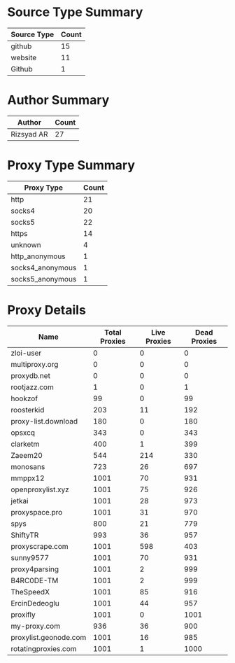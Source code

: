 # Source Type Summary

| Source Type | Count |
|-------------|-------|
| github | 15 |
| website | 11 |
| Github | 1 |


# Author Summary

| Author | Count |
|--------|-------|
| Rizsyad AR | 27 |


# Proxy Type Summary

| Proxy Type | Count |
|------------|-------|
| http | 21 |
| socks4 | 20 |
| socks5 | 22 |
| https | 14 |
| unknown | 4 |
| http_anonymous | 1 |
| socks4_anonymous | 1 |
| socks5_anonymous | 1 |


# Proxy Details

| Name | Total Proxies | Live Proxies | Dead Proxies |
|------|---------------|--------------|---------------|
| zloi-user | 0 | 0 | 0 |
| multiproxy.org | 0 | 0 | 0 |
| proxydb.net | 0 | 0 | 0 |
| rootjazz.com | 1 | 0 | 1 |
| hookzof | 99 | 0 | 99 |
| roosterkid | 203 | 11 | 192 |
| proxy-list.download | 180 | 0 | 180 |
| opsxcq | 343 | 0 | 343 |
| clarketm | 400 | 1 | 399 |
| Zaeem20 | 544 | 214 | 330 |
| monosans | 723 | 26 | 697 |
| mmppx12 | 1001 | 70 | 931 |
| openproxylist.xyz | 1001 | 75 | 926 |
| jetkai | 1001 | 28 | 973 |
| proxyspace.pro | 1001 | 31 | 970 |
| spys | 800 | 21 | 779 |
| ShiftyTR | 993 | 36 | 957 |
| proxyscrape.com | 1001 | 598 | 403 |
| sunny9577 | 1001 | 70 | 931 |
| proxy4parsing | 1001 | 2 | 999 |
| B4RC0DE-TM | 1001 | 2 | 999 |
| TheSpeedX | 1001 | 85 | 916 |
| ErcinDedeoglu | 1001 | 44 | 957 |
| proxifly | 1001 | 0 | 1001 |
| my-proxy.com | 936 | 36 | 900 |
| proxylist.geonode.com | 1001 | 16 | 985 |
| rotatingproxies.com | 1001 | 1 | 1000 |
